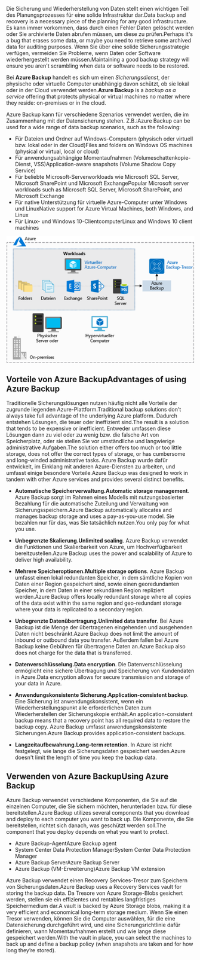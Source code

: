 <span data-ttu-id="a44d1-101">Die Sicherung und Wiederherstellung von Daten stellt einen wichtigen Teil des Planungsprozesses für eine solide Infrastruktur dar.</span><span class="sxs-lookup"><span data-stu-id="a44d1-101">Data backup and recovery is a necessary piece of the planning for any good infrastructure.</span></span> <span data-ttu-id="a44d1-102">Es kann immer vorkommen, dass durch einen Fehler Daten gelöscht werden oder Sie archivierte Daten abrufen müssen, um diese zu prüfen.</span><span class="sxs-lookup"><span data-stu-id="a44d1-102">Perhaps it's a bug that erases some data, or maybe you need to retrieve some archived data for auditing purposes.</span></span> <span data-ttu-id="a44d1-103">Wenn Sie über eine solide Sicherungsstrategie verfügen, vermeiden Sie Probleme, wenn Daten oder Software wiederhergestellt werden müssen.</span><span class="sxs-lookup"><span data-stu-id="a44d1-103">Maintaining a good backup strategy will ensure you aren't scrambling when data or software needs to be restored.</span></span>

<span data-ttu-id="a44d1-104">Bei **Azure Backup** handelt es sich um einen _Sicherungsdienst_, der physische oder virtuelle Computer unabhängig davon schützt, ob sie lokal oder in der Cloud verwendet werden.</span><span class="sxs-lookup"><span data-stu-id="a44d1-104">**Azure Backup** is a _backup as a service_ offering that protects physical or virtual machines no matter where they reside: on-premises or in the cloud.</span></span>

<span data-ttu-id="a44d1-105">Azure Backup kann für verschiedene Szenarios verwendet werden, die im Zusammenhang mit der Datensicherung stehen. Z.B.:</span><span class="sxs-lookup"><span data-stu-id="a44d1-105">Azure Backup can be used for a wide range of data backup scenarios, such as the following:</span></span>

- <span data-ttu-id="a44d1-106">Für Dateien und Ordner auf Windows-Computern (physisch oder virtuell bzw. lokal oder in der Cloud)</span><span class="sxs-lookup"><span data-stu-id="a44d1-106">Files and folders on Windows OS machines (physical or virtual, local or cloud)</span></span>
- <span data-ttu-id="a44d1-107">Für anwendungsabhängige Momentaufnahmen (Volumeschattenkopie-Dienst, VSS)</span><span class="sxs-lookup"><span data-stu-id="a44d1-107">Application-aware snapshots (Volume Shadow Copy Service)</span></span>
- <span data-ttu-id="a44d1-108">Für beliebte Microsoft-Serverworkloads wie Microsoft SQL Server, Microsoft SharePoint und Microsoft Exchange</span><span class="sxs-lookup"><span data-stu-id="a44d1-108">Popular Microsoft server workloads such as Microsoft SQL Server, Microsoft SharePoint, and Microsoft Exchange</span></span>
- <span data-ttu-id="a44d1-109">Für native Unterstützung für virtuelle Azure-Computer unter Windows und Linux</span><span class="sxs-lookup"><span data-stu-id="a44d1-109">Native support for Azure Virtual Machines, both Windows, and Linux</span></span>
- <span data-ttu-id="a44d1-110">Für Linux- und Windows 10-Clientcomputer</span><span class="sxs-lookup"><span data-stu-id="a44d1-110">Linux and Windows 10 client machines</span></span>

![Abbildung eines Azure Backup-Tresors, der zum Speichern von verschiedenen Workloads eines virtuellen Azure-Computers verwendet wird, zu denen z.B. Ordner, Dateien, Exchange, SharePoint und SQL Server zählen](../media/6-backup-server.png)

## <a name="advantages-of-using-azure-backup"></a><span data-ttu-id="a44d1-112">Vorteile von Azure Backup</span><span class="sxs-lookup"><span data-stu-id="a44d1-112">Advantages of using Azure Backup</span></span>

<span data-ttu-id="a44d1-113">Traditionelle Sicherungslösungen nutzen häufig nicht alle Vorteile der zugrunde liegenden Azure-Plattform.</span><span class="sxs-lookup"><span data-stu-id="a44d1-113">Traditional backup solutions don't always take full advantage of the underlying Azure platform.</span></span> <span data-ttu-id="a44d1-114">Dadurch entstehen Lösungen, die teuer oder ineffizient sind.</span><span class="sxs-lookup"><span data-stu-id="a44d1-114">The result is a solution that tends to be expensive or inefficient.</span></span> <span data-ttu-id="a44d1-115">Entweder umfassen diese Lösungen dann zu viel oder zu wenig bzw. die falsche Art von Speicherplatz, oder sie stellen Sie vor umständliche und langwierige administrative Aufgaben.</span><span class="sxs-lookup"><span data-stu-id="a44d1-115">The solution either offers too much or too little storage, does not offer the correct types of storage, or has cumbersome and long-winded administrative tasks.</span></span> <span data-ttu-id="a44d1-116">Azure Backup wurde dafür entwickelt, im Einklang mit anderen Azure-Diensten zu arbeiten, und umfasst einige besondere Vorteile.</span><span class="sxs-lookup"><span data-stu-id="a44d1-116">Azure Backup was designed to work in tandem with other Azure services and provides several distinct benefits.</span></span>

- <span data-ttu-id="a44d1-117">**Automatische Speicherverwaltung.**</span><span class="sxs-lookup"><span data-stu-id="a44d1-117">**Automatic storage management**.</span></span> <span data-ttu-id="a44d1-118">Azure Backup sorgt im Rahmen eines Modells mit nutzungsbasierter Bezahlung für die automatische Zuteilung und Verwaltung von Sicherungsspeichern.</span><span class="sxs-lookup"><span data-stu-id="a44d1-118">Azure Backup automatically allocates and manages backup storage and uses a pay-as-you-use model.</span></span> <span data-ttu-id="a44d1-119">Sie bezahlen nur für das, was Sie tatsächlich nutzen.</span><span class="sxs-lookup"><span data-stu-id="a44d1-119">You only pay for what you use.</span></span>

- <span data-ttu-id="a44d1-120">**Unbegrenzte Skalierung.**</span><span class="sxs-lookup"><span data-stu-id="a44d1-120">**Unlimited scaling**.</span></span> <span data-ttu-id="a44d1-121">Azure Backup verwendet die Funktionen und Skalierbarkeit von Azure, um Hochverfügbarkeit bereitzustellen.</span><span class="sxs-lookup"><span data-stu-id="a44d1-121">Azure Backup uses the power and scalability of Azure to deliver high availability.</span></span>

- <span data-ttu-id="a44d1-122">**Mehrere Speicheroptionen.**</span><span class="sxs-lookup"><span data-stu-id="a44d1-122">**Multiple storage options**.</span></span> <span data-ttu-id="a44d1-123">Azure Backup umfasst einen lokal redundanten Speicher, in dem sämtliche Kopien von Daten einer Region gespeichert sind, sowie einen georedundanten Speicher, in dem Daten in einer sekundären Region repliziert werden.</span><span class="sxs-lookup"><span data-stu-id="a44d1-123">Azure Backup offers locally redundant storage where all copies of the data exist within the same region and geo-redundant storage where your data is replicated to a secondary region.</span></span>

- <span data-ttu-id="a44d1-124">**Unbegrenzte Datenübertragung.**</span><span class="sxs-lookup"><span data-stu-id="a44d1-124">**Unlimited data transfer**.</span></span> <span data-ttu-id="a44d1-125">Bei Azure Backup ist die Menge der übertragenen eingehenden und ausgehenden Daten nicht beschränkt.</span><span class="sxs-lookup"><span data-stu-id="a44d1-125">Azure Backup does not limit the amount of inbound or outbound data you transfer.</span></span> <span data-ttu-id="a44d1-126">Außerdem fallen bei Azure Backup keine Gebühren für übertragene Daten an.</span><span class="sxs-lookup"><span data-stu-id="a44d1-126">Azure Backup also does not charge for the data that is transferred.</span></span>

- <span data-ttu-id="a44d1-127">**Datenverschlüsselung.**</span><span class="sxs-lookup"><span data-stu-id="a44d1-127">**Data encryption**.</span></span> <span data-ttu-id="a44d1-128">Die Datenverschlüsselung ermöglicht eine sichere Übertragung und Speicherung von Kundendaten in Azure.</span><span class="sxs-lookup"><span data-stu-id="a44d1-128">Data encryption allows for secure transmission and storage of your data in Azure.</span></span>

- <span data-ttu-id="a44d1-129">**Anwendungskonsistente Sicherung.**</span><span class="sxs-lookup"><span data-stu-id="a44d1-129">**Application-consistent backup**.</span></span> <span data-ttu-id="a44d1-130">Eine Sicherung ist anwendungskonsistent, wenn ein Wiederherstellungspunkt alle erforderlichen Daten zum Wiederherstellen der Sicherungskopie enthält.</span><span class="sxs-lookup"><span data-stu-id="a44d1-130">An application-consistent backup means that a recovery point has all required data to restore the backup copy.</span></span> <span data-ttu-id="a44d1-131">Azure Backup umfasst anwendungskonsistente Sicherungen.</span><span class="sxs-lookup"><span data-stu-id="a44d1-131">Azure Backup provides application-consistent backups.</span></span>

- <span data-ttu-id="a44d1-132">**Langzeitaufbewahrung.**</span><span class="sxs-lookup"><span data-stu-id="a44d1-132">**Long-term retention**.</span></span> <span data-ttu-id="a44d1-133">In Azure ist nicht festgelegt, wie lange die Sicherungsdaten gespeichert werden.</span><span class="sxs-lookup"><span data-stu-id="a44d1-133">Azure doesn't limit the length of time you keep the backup data.</span></span>

## <a name="using-azure-backup"></a><span data-ttu-id="a44d1-134">Verwenden von Azure Backup</span><span class="sxs-lookup"><span data-stu-id="a44d1-134">Using Azure Backup</span></span>

<span data-ttu-id="a44d1-135">Azure Backup verwendet verschiedene Komponenten, die Sie auf die einzelnen Computer, die Sie sichern möchten, herunterladen bzw. für diese bereitstellen.</span><span class="sxs-lookup"><span data-stu-id="a44d1-135">Azure Backup utilizes several components that you download and deploy to each computer you want to back up.</span></span> <span data-ttu-id="a44d1-136">Die Komponente, die Sie bereitstellen, richtet sich danach, was geschützt werden soll.</span><span class="sxs-lookup"><span data-stu-id="a44d1-136">The component that you deploy depends on what you want to protect.</span></span>

- <span data-ttu-id="a44d1-137">Azure Backup-Agent</span><span class="sxs-lookup"><span data-stu-id="a44d1-137">Azure Backup agent</span></span>
- <span data-ttu-id="a44d1-138">System Center Data Protection Manager</span><span class="sxs-lookup"><span data-stu-id="a44d1-138">System Center Data Protection Manager</span></span>
- <span data-ttu-id="a44d1-139">Azure Backup Server</span><span class="sxs-lookup"><span data-stu-id="a44d1-139">Azure Backup Server</span></span>
- <span data-ttu-id="a44d1-140">Azure Backup (VM-Erweiterung)</span><span class="sxs-lookup"><span data-stu-id="a44d1-140">Azure Backup VM extension</span></span>

<span data-ttu-id="a44d1-141">Azure Backup verwendet einen Recovery Services-Tresor zum Speichern von Sicherungsdaten.</span><span class="sxs-lookup"><span data-stu-id="a44d1-141">Azure Backup uses a Recovery Services vault for storing the backup data.</span></span> <span data-ttu-id="a44d1-142">Da Tresore von Azure Storage-Blobs gesichert werden, stellen sie ein effizientes und rentables langfristiges Speichermedium dar.</span><span class="sxs-lookup"><span data-stu-id="a44d1-142">A vault is backed by Azure Storage blobs, making it a very efficient and economical long-term storage medium.</span></span> <span data-ttu-id="a44d1-143">Wenn Sie einen Tresor verwenden, können Sie die Computer auswählen, für die eine Datensicherung durchgeführt wird, und eine Sicherungsrichtlinie dafür definieren, wann Momentaufnahmen erstellt und wie lange diese gespeichert werden.</span><span class="sxs-lookup"><span data-stu-id="a44d1-143">With the vault in place, you can select the machines to back up and define a backup policy (when snapshots are taken and for how long they’re stored).</span></span>